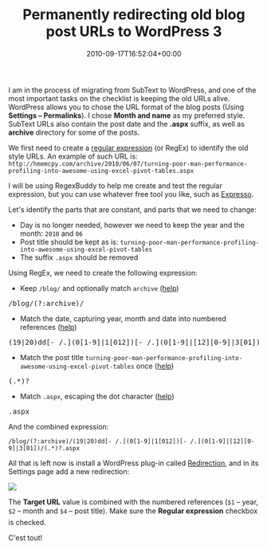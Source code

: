 ﻿---
title: Permanently redirecting old blog post URLs to WordPress 3
date: 2010-09-17T16:52:04+00:00
---
I am in the process of migrating from SubText to WordPress, and one of the most important tasks on the checklist is keeping the old URLs alive. WordPress allows you to chose the URL format of the blog posts (Using **Settings &ndash; Permalinks**). I chose **Month and name** as my preferred style. SubText URLs also contain the post date and the **.aspx** suffix, as well as **archive** directory for some of the posts.

We first need to create a [regular expression](http://www.regular-expressions.info/) (or RegEx) to identify the old style URLs. An example of such URL is: `http://hmemcpy.com/archive/2010/06/07/turning-poor-man-performance-profiling-into-awesome-using-excel-pivot-tables.aspx`

I will be using RegexBuddy to help me create and test the regular expression, but you can use whatever free tool you like, such as [Expresso](http://www.ultrapico.com/Expresso.htm).

Let's identify the parts that are constant, and parts that we need to change:

  * Day is no longer needed, however we need to keep the year and the month: `2010` and `06`
  * Post title should be kept as is: `turning-poor-man-performance-profiling-into-awesome-using-excel-pivot-tables`
  * The suffix `.aspx` should be removed

Using RegEx, we need to create the following expression:

  * Keep `/blog/` and optionally match `archive` ([help](http://www.regular-expressions.info/optional.html))
<pre>/blog/(?:archive)/</pre>

  * Match the date, capturing year, month and date into numbered references ([help](http://www.regular-expressions.info/regexbuddy/dateyyyymmdd.html))
<pre>(19|20)dd[- /.](0[1-9]|1[012])[- /.](0[1-9]|[12][0-9]|3[01])</pre>

  * Match the post title `turning-poor-man-performance-profiling-into-awesome-using-excel-pivot-tables` once ([help](http://www.regular-expressions.info/repeat.html))
<pre>(.*)?</pre>

  * Match `.aspx`, escaping the dot character ([help](http://www.regular-expressions.info/characters.html#special))
<pre>.aspx</pre>

And the combined expression:

```
/blog/(?:archive)/(19|20)dd[- /.](0[1-9]|1[012])[- /.](0[1-9]|[12][0-9]|3[01])/(.*)?.aspx
```

All that is left now is install a WordPress plug-in called [Redirection](http://wordpress.org/extend/plugins/redirection/), and in its Settings page add a new redirection:

![](http://i0.wp.com/hmemcpy.com/wp-content/uploads/2010/09/SNAGHTML8075d84.png)

The **Target URL** value is combined with the numbered references (`$1` &ndash; year, `$2` &ndash; month and `$4` &ndash; post title). Make sure the **Regular expression** checkbox is checked.

C'est tout!
